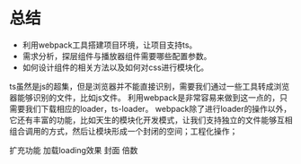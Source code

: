 # 总结
- 利用webpack工具搭建项目环境，让项目支持ts。
- 需求分析，探层组件与播放器组件需要哪些配置参数。
- 如何设计组件的相关方法以及如何对css进行模块化。

ts虽然是js的超集，但是浏览器并不能直接识别，需要我们通过一些工具转成浏览器能够识别的文件，比如js文件。
利用webpack是非常容易来做到这一点的，只需要我们下载相应的loader，ts-loader。
webpack除了进行loader的操作以外，它还有丰富的功能，比如天生的模块化开发模式，让我们支持独立的文件能够互相组合调用的方式，然后让模块形成一个封闭的空间；工程化操作；

扩充功能
加载loading效果
封面
倍数